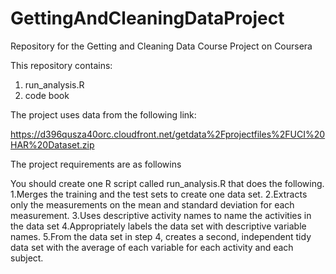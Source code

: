 # GettingAndCleaningDataProject
Repository for the Getting and Cleaning Data Course Project on Coursera

This repository contains:
1. run_analysis.R
2. code book

The project uses data from the following link:

https://d396qusza40orc.cloudfront.net/getdata%2Fprojectfiles%2FUCI%20HAR%20Dataset.zip 

The project requirements are as followins

You should create one R script called run_analysis.R that does the following. 
1.Merges the training and the test sets to create one data set.
2.Extracts only the measurements on the mean and standard deviation for each measurement. 
3.Uses descriptive activity names to name the activities in the data set
4.Appropriately labels the data set with descriptive variable names. 
5.From the data set in step 4, creates a second, independent tidy data set with the average of each variable for each activity and each subject.



